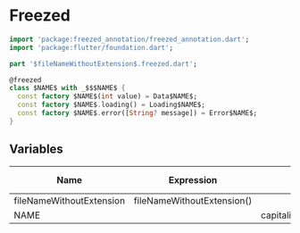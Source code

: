 # Freezed

```dart
import 'package:freezed_annotation/freezed_annotation.dart';
import 'package:flutter/foundation.dart';

part '$fileNameWithoutExtension$.freezed.dart';

@freezed
class $NAME$ with _$$$NAME$ {
  const factory $NAME$(int value) = Data$NAME$;
  const factory $NAME$.loading() = Loading$NAME$;
  const factory $NAME$.error([String? message]) = Error$NAME$;
}
```

## Variables

| Name                     | Expression                 | Default value                                     | Skip if Default |
|--------------------------|----------------------------|---------------------------------------------------|-----------------|
| fileNameWithoutExtension | fileNameWithoutExtension() |                                                   | true            |
| NAME                     |                            | capitalize(camelCase(fileNameWithoutExtension())) |                 |
